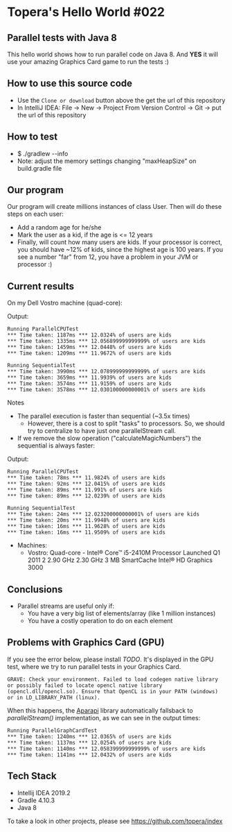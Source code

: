 # Topera's Hello World #022
## Parallel tests with Java 8
This hello world shows how to run parallel code on Java 8.
And **YES** it will use your amazing Graphics Card game to run the tests :)

## How to use this source code
* Use the `Clone or download` button above the get the url of this repository
* In IntelliJ IDEA: File → New → Project From Version Control → Git → put the url of this repository

## How to test
* $ ./gradlew --info
* Note: adjust the memory settings changing "maxHeapSize" on build.gradle file 

## Our program
Our program will create millions instances of class User.
Then will do these steps on each user:
* Add a random age for he/she
* Mark the user as a kid, if the age is <= 12 years
* Finally, will count how many users are kids. If your processor is correct, you should have ~12% of kids, since the highest age is 100 years.
If you see a number "far" from 12, you have a problem in your JVM or processor :)

## Current results
On my Dell Vostro machine (quad-core):

Output:

    Running ParallelCPUTest
    *** Time taken: 1187ms *** 12.0324% of users are kids
    *** Time taken: 1335ms *** 12.056899999999999% of users are kids
    *** Time taken: 1459ms *** 12.0448% of users are kids
    *** Time taken: 1209ms *** 11.9672% of users are kids

    Running SequentialTest
    *** Time taken: 3990ms *** 12.078999999999999% of users are kids
    *** Time taken: 3659ms *** 11.9939% of users are kids
    *** Time taken: 3574ms *** 11.9159% of users are kids
    *** Time taken: 3578ms *** 12.030100000000001% of users are kids

Notes
* The parallel execution is faster than sequential (~3.5x times)
    * However, there is a cost to split "tasks" to processors. So, we should try to centralize to have just one parallelStream call.
* If we remove the slow operation ("calculateMagicNumbers") the sequential is always faster:

Output:

    Running ParallelCPUTest
    *** Time taken: 78ms *** 11.9824% of users are kids
    *** Time taken: 92ms *** 12.0415% of users are kids
    *** Time taken: 89ms *** 11.991% of users are kids
    *** Time taken: 89ms *** 12.0239% of users are kids

    Running SequentialTest
    *** Time taken: 24ms *** 12.023200000000001% of users are kids
    *** Time taken: 20ms *** 11.9948% of users are kids
    *** Time taken: 16ms *** 11.9628% of users are kids
    *** Time taken: 16ms *** 11.9509% of users are kids

* Machines:
    * Vostro: Quad-core - Intel® Core™ i5-2410M Processor Launched  Q1 2011 2 2.90 GHz  2.30 GHz  3 MB SmartCache Intel® HD Graphics 3000

## Conclusions
* Parallel streams are useful only if:
    * You have a very big list of elements/array (like 1 million instances)
    * You have a costly operation to do on each element

## Problems with Graphics Card (GPU)
If you see the error below, please install *TODO*.
It's displayed in the GPU test, where we try to run parallel tests in your Graphics Card.

    GRAVE: Check your environment. Failed to load codegen native library  or possibly failed to locate opencl native library (opencl.dll/opencl.so). Ensure that OpenCL is in your PATH (windows) or in LD_LIBRARY_PATH (linux).

When this happens, the [Aparapi](http://aparapi.com/) library automatically fallsback to *parallelStream()* implementation,
as we can see in the output times:

    Running ParallelGraphCardTest
    *** Time taken: 1240ms *** 12.0365% of users are kids
    *** Time taken: 1137ms *** 12.0254% of users are kids
    *** Time taken: 1140ms *** 12.058399999999999% of users are kids
    *** Time taken: 1141ms *** 12.0432% of users are kids

## Tech Stack
* Intellij IDEA 2019.2
* Gradle 4.10.3
* Java 8

To take a look in other projects, please see https://github.com/topera/index



